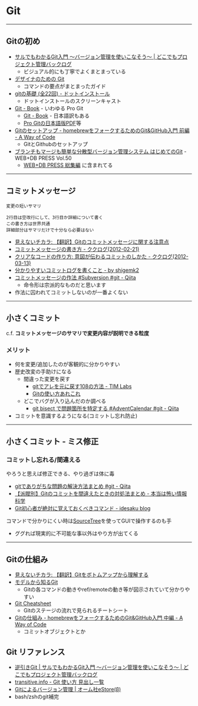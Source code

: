 # Git

---

## Gitの初め

* [サルでもわかるGit入門 〜バージョン管理を使いこなそう〜 | どこでもプロジェクト管理バックログ](http://www.backlog.jp/git-guide/ "サルでもわかるGit入門 〜バージョン管理を使いこなそう〜 | どこでもプロジェクト管理バックログ")
	* ビジュアル的にも丁寧でよくまとまっている
* [デザイナのための Git](https://github.com/hatena/Git-for-Designers "デザイナのための Git")
	* コマンドの要点がまとまったガイド
* [gitの基礎 (全22回) - ドットインストール](http://dotinstall.com/lessons/basic_git "gitの基礎 (全22回) - ドットインストール")
	* ドットインストールのスクリーンキャスト
* [Git - Book](http://git-scm.com/book "Git - Book") - いわゆる Pro Git
	* [Git - Book](http://git-scm.com/book/ja "Git - Book") - 日本語訳もある
	* [Pro Gitの日本語版PDF](http://subtech.g.hatena.ne.jp/h2u/20090925/1253881931 "Pro Gitの日本語版PDF")等
* [Gitのセットアップ - homebrewをフォークするためのGit&amp;GitHub入門 前編 - A Way of Code](http://toggtc.hatenablog.com/entry/2012/02/25/232434 "Gitのセットアップ - homebrewをフォークするためのGit&amp;GitHub入門 前編 - A Way of Code")
	* GitとGithubのセットアップ
* [ブランチもマージも簡単な分散型バージョン管理システム はじめてのGit](http://gihyo.jp/magazine/wdpress/archive/2009/vol50 "ブランチもマージも簡単な分散型バージョン管理システム はじめてのGit") - WEB+DB PRESS Vol.50
	* [WEB+DB PRESS 総集編](http://www.amazon.co.jp/dp/4774148318/ "WEB+DB PRESS 総集編") に含まれてる

---

## コミットメッセージ


	変更の短いサマリ
	
	2行目は空改行にして、3行目か詳細について書く
	この書き方は世界共通
	詳細部分はサマリだけで十分なら必要はない


* [見えないチカラ: 【翻訳】Gitのコミットメッセージに関する注意点](http://keijinsonyaban.blogspot.jp/2011/01/git.html "見えないチカラ: 【翻訳】Gitのコミットメッセージに関する注意点")
* [コミットメッセージの書き方 - ククログ(2012-02-21)](http://www.clear-code.com/blog/2012/2/21.html "コミットメッセージの書き方 - ククログ(2012-02-21)")
* [クリアなコードの作り方: 意図が伝わるコミットのしかた - ククログ(2012-03-13)](http://www.clear-code.com/blog/2012/3/13.html "クリアなコードの作り方: 意図が伝わるコミットのしかた - ククログ(2012-03-13)")
* [分かりやすいコミットログを書くこと - by shigemk2](http://d.hatena.ne.jp/shigemk2/20120611/1339394073 "分かりやすいコミットログを書くこと - by shigemk2")
* [コミットメッセージの作法 #Subversion #git - Qiita](http://qiita.com/items/b3619ddaa176fef519cb "コミットメッセージの作法 #Subversion #git - Qiita")
	* 命令形は宗派的なものだと思います
* 作法に囚われてコミットしないのが一番よくない
	

---


## 小さくコミット

c.f. **コミットメッセージのサマリで変更内容が説明できる粒度**

### メリット

* 何を変更/追加したのが客観的に分かりやすい
* 歴史改変の手助けになる
	* 間違った変更を戻す
		* [gitでアレを元に戻す108の方法 - TIM Labs](http://labs.timedia.co.jp/2011/08/git-undo-999.html "gitでアレを元に戻す108の方法 - TIM Labs")
		* [Gitの使い方あれこれ](http://www.slideshare.net/yalab/git-9518230 "Gitの使い方あれこれ")
	* どこでバグが入り込んだのか調べる
		* [git bisect で問題箇所を特定する #AdventCalendar #git - Qiita](http://qiita.com/items/cce867b3b139ea5568a6 "git bisect で問題箇所を特定する #AdventCalendar #git - Qiita")
* コミットを意識するようになる(コミットし忘れ防止)

---

## 小さくコミット - ミス修正

### コミットし忘れる/間違える

やろうと思えば修正できる、やり過ぎは体に毒

* [gitでありがちな問題の解決方法まとめ #git - Qiita](http://qiita.com/items/0d5364eae36ad1bb8e01 "gitでありがちな問題の解決方法まとめ #git - Qiita")
* [【派閥別】Gitのコミットを間違えたときの対処法まとめ - 本当は怖い情報科学](http://d.hatena.ne.jp/keisukefukuda/20111105/p1 "【派閥別】Gitのコミットを間違えたときの対処法まとめ - 本当は怖い情報科学")
* [Git初心者が絶対に覚えておくべきコマンド - idesaku blog](http://d.hatena.ne.jp/idesaku/20091106/1257507849 "Git初心者が絶対に覚えておくべきコマンド - idesaku blog")

コマンドで分かりにくい時は[SourceTree][]を使ってGUIで操作するのも手

* ググれば現実的に不可能な事以外はやり方が出てくる

---

## Gitの仕組み

* [見えないチカラ: 【翻訳】Gitをボトムアップから理解する](http://keijinsonyaban.blogspot.jp/2011/05/git.html "見えないチカラ: 【翻訳】Gitをボトムアップから理解する")
* [モデルから知るGit](http://www.slideshare.net/hiratara/git-7205454 "モデルから知るGit")
	* Gitの各コマンドの動きやref/remoteの動き等が図示されていて分かりやすい
* [Git Cheatsheet](http://ndpsoftware.com/git-cheatsheet.html#loc=index; "Git Cheatsheet")
	* Gitのステージの流れで見られるチートシート
* [Gitの仕組み - homebrewをフォークするためのGit&amp;GitHub入門 中編 - A Way of Code](http://toggtc.hatenablog.com/entry/2012/03/05/023137 "Gitの仕組み - homebrewをフォークするためのGit&amp;GitHub入門 中編 - A Way of Code")
	* コミットオブジェクトとか

## Git リファレンス

* [逆引きGit | サルでもわかるGit入門 〜バージョン管理を使いこなそう〜 | どこでもプロジェクト管理バックログ](http://www.backlog.jp/git-guide/reference/ "逆引きGit | サルでもわかるGit入門 〜バージョン管理を使いこなそう〜 | どこでもプロジェクト管理バックログ")
* [transitive.info - Git 使い方 見出し一覧](http://transitive.info/article/git/ "transitive.info - Git 使い方 見出し一覧")
* [Gitによるバージョン管理 | オーム社eStore(β)](http://estore.ohmsha.co.jp/titles/978427406864P "Gitによるバージョン管理 | オーム社eStore(β)")
* bash/zshのgit補完

[SourceTree]: http://www.sourcetreeapp.com/ "SourceTree"